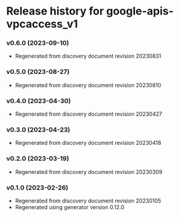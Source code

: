 # Release history for google-apis-vpcaccess_v1

### v0.6.0 (2023-09-10)

* Regenerated from discovery document revision 20230831

### v0.5.0 (2023-08-27)

* Regenerated from discovery document revision 20230810

### v0.4.0 (2023-04-30)

* Regenerated from discovery document revision 20230427

### v0.3.0 (2023-04-23)

* Regenerated from discovery document revision 20230418

### v0.2.0 (2023-03-19)

* Regenerated from discovery document revision 20230309

### v0.1.0 (2023-02-26)

* Regenerated from discovery document revision 20230105
* Regenerated using generator version 0.12.0


